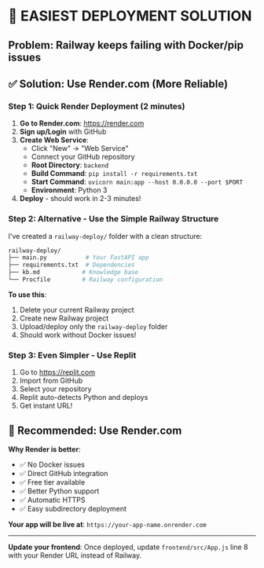 # 🚀 EASIEST DEPLOYMENT SOLUTION

## Problem: Railway keeps failing with Docker/pip issues

## ✅ Solution: Use Render.com (More Reliable)

### Step 1: Quick Render Deployment (2 minutes)

1. **Go to Render.com**: https://render.com
2. **Sign up/Login** with GitHub
3. **Create Web Service**:
   - Click "New" → "Web Service"
   - Connect your GitHub repository
   - **Root Directory**: `backend`
   - **Build Command**: `pip install -r requirements.txt`
   - **Start Command**: `uvicorn main:app --host 0.0.0.0 --port $PORT`
   - **Environment**: Python 3
4. **Deploy** - should work in 2-3 minutes!

### Step 2: Alternative - Use the Simple Railway Structure

I've created a `railway-deploy/` folder with a clean structure:

```bash
railway-deploy/
├── main.py           # Your FastAPI app
├── requirements.txt  # Dependencies
├── kb.md            # Knowledge base
└── Procfile         # Railway configuration
```

**To use this**:
1. Delete your current Railway project
2. Create new Railway project
3. Upload/deploy only the `railway-deploy` folder
4. Should work without Docker issues!

### Step 3: Even Simpler - Use Replit

1. Go to https://replit.com
2. Import from GitHub
3. Select your repository
4. Replit auto-detects Python and deploys
5. Get instant URL!

## 🎯 Recommended: Use Render.com

**Why Render is better**:
- ✅ No Docker issues
- ✅ Direct GitHub integration
- ✅ Free tier available
- ✅ Better Python support
- ✅ Automatic HTTPS
- ✅ Easy subdirectory deployment

**Your app will be live at**: `https://your-app-name.onrender.com`

---

**Update your frontend**: Once deployed, update `frontend/src/App.js` line 8 with your Render URL instead of Railway.
